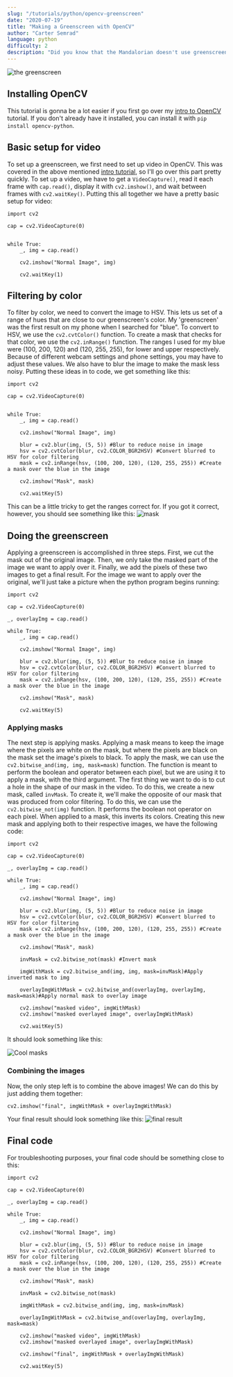```yaml
---
slug: "/tutorials/python/opencv-greenscreen"
date: "2020-07-19"
title: "Making a Greenscreen with OpenCV"
author: "Carter Semrad"
language: python
difficulty: 2
description: "Did you know that the Mandalorian doesn't use greenscreen for their backgrounds?"
---
```

![the greenscreen](../../images/opencv-greenscreen/example.png)

## Installing OpenCV
This tutorial is gonna be a lot easier if you first go over my [intro to OpenCV](https://codedecatur.org/tutorials/python/opencv-intro) tutorial. If you don't already have it installed, you can install it with `pip install opencv-python`. 

## Basic setup for video
To set up a greenscreen, we first need to set up video in OpenCV. This was covered in the above mentioned [intro tutorial](https://codedecatur.org/tutorials/python/opencv-intro), so I'll go over this part pretty quickly. To set up a video, we have to get a `VideoCapture()`, read it each frame with `cap.read()`, display it with `cv2.imshow()`, and wait between frames with `cv2.waitKey()`. Putting this all together we have a pretty basic setup for video:

```
import cv2

cap = cv2.VideoCapture(0)


while True:
    _, img = cap.read()

    cv2.imshow("Normal Image", img)

    cv2.waitKey(1)
```

## Filtering by color
To filter by color, we need to convert the image to HSV. This lets us set of a range of hues that are close to our greenscreen's color. My 'greenscreen' was the first result on my phone when I searched for "blue". To convert to HSV, we use the `cv2.cvtColor()` function. To create a mask that checks for that color, we use the `cv2.inRange()` function. The ranges I used for my blue were (100, 200, 120) and (120, 255, 255), for lower and upper respectively. Because of different webcam settings and phone settings, you may have to adjust these values. We also have to blur the image to make the mask less noisy. Putting these ideas in to code, we get something like this:

```
import cv2

cap = cv2.VideoCapture(0)


while True:
    _, img = cap.read()

    cv2.imshow("Normal Image", img)

    blur = cv2.blur(img, (5, 5)) #Blur to reduce noise in image
    hsv = cv2.cvtColor(blur, cv2.COLOR_BGR2HSV) #Convert blurred to HSV for color filtering
    mask = cv2.inRange(hsv, (100, 200, 120), (120, 255, 255)) #Create a mask over the blue in the image

    cv2.imshow("Mask", mask)

    cv2.waitKey(5)
```



This can be a little tricky to get the ranges correct for. If you got it correct, however, you should see something like this:
![mask](../../images/opencv-greenscreen/mask.png)

## Doing the greenscreen
Applying a greenscreen is accomplished in three steps. First, we cut the mask out of the original image. Then, we only take the masked part of the image we want to apply over it. Finally, we add the pixels of these two images to get a final result. For the image we want to apply over the original, we'll just take a picture when the python program begins running:

```
import cv2

cap = cv2.VideoCapture(0)

_, overlayImg = cap.read()

while True:
    _, img = cap.read()

    cv2.imshow("Normal Image", img)

    blur = cv2.blur(img, (5, 5)) #Blur to reduce noise in image
    hsv = cv2.cvtColor(blur, cv2.COLOR_BGR2HSV) #Convert blurred to HSV for color filtering
    mask = cv2.inRange(hsv, (100, 200, 120), (120, 255, 255)) #Create a mask over the blue in the image

    cv2.imshow("Mask", mask)

    cv2.waitKey(5)
```
### Applying masks
 The next step is applying masks. Applying a mask means to keep the image where the pixels are white on the mask, but where the pixels are black on the mask set the image's pixels to black. To apply the mask, we can use the `cv2.bitwise_and(img, img, mask=mask)` function. The function is meant to perform the boolean and operator between each pixel, but we are using it to apply a mask, with the third argument. The first thing we want to do is to cut a hole in the shape of our mask in the video. To do this, we create a new mask, called `invMask`. To create it, we'll make the opposite of our mask that was produced from color filtering. To do this, we can use the `cv2.bitwise_not(img)` function. It performs the boolean not operator on each pixel. When applied to a mask, this inverts its colors. Creating this new mask and applying both to their respective images, we have the following code:

```
import cv2

cap = cv2.VideoCapture(0)

_, overlayImg = cap.read()

while True:
    _, img = cap.read()

    cv2.imshow("Normal Image", img)

    blur = cv2.blur(img, (5, 5)) #Blur to reduce noise in image
    hsv = cv2.cvtColor(blur, cv2.COLOR_BGR2HSV) #Convert blurred to HSV for color filtering
    mask = cv2.inRange(hsv, (100, 200, 120), (120, 255, 255)) #Create a mask over the blue in the image

    cv2.imshow("Mask", mask)

    invMask = cv2.bitwise_not(mask) #Invert mask

    imgWithMask = cv2.bitwise_and(img, img, mask=invMask)#Apply inverted mask to img

    overlayImgWithMask = cv2.bitwise_and(overlayImg, overlayImg, mask=mask)#Apply normal mask to overlay image

    cv2.imshow("masked video", imgWithMask)
    cv2.imshow("masked overlayed image", overlayImgWithMask)

    cv2.waitKey(5)
```

It should look something like this:

![Cool masks](../../images/opencv-greenscreen/mask2.png)

### Combining the images
Now, the only step left is to combine the above images! We can do this by just adding them together:
```
cv2.imshow("final", imgWithMask + overlayImgWithMask)
```

Your final result should look something like this:
![final result](../../images/opencv-greenscreen/final.png)

## Final code
For troubleshooting purposes, your final code should be something close to this:
```
import cv2

cap = cv2.VideoCapture(0)

_, overlayImg = cap.read()

while True:
    _, img = cap.read()

    cv2.imshow("Normal Image", img)

    blur = cv2.blur(img, (5, 5)) #Blur to reduce noise in image
    hsv = cv2.cvtColor(blur, cv2.COLOR_BGR2HSV) #Convert blurred to HSV for color filtering
    mask = cv2.inRange(hsv, (100, 200, 120), (120, 255, 255)) #Create a mask over the blue in the image

    cv2.imshow("Mask", mask)

    invMask = cv2.bitwise_not(mask)

    imgWithMask = cv2.bitwise_and(img, img, mask=invMask)

    overlayImgWithMask = cv2.bitwise_and(overlayImg, overlayImg, mask=mask)

    cv2.imshow("masked video", imgWithMask)
    cv2.imshow("masked overlayed image", overlayImgWithMask)

    cv2.imshow("final", imgWithMask + overlayImgWithMask)

    cv2.waitKey(5)
```
